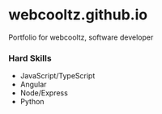 # webcooltz.github.io
Portfolio for webcooltz, software developer

### Hard Skills

* JavaScript/TypeScript
* Angular
* Node/Express
* Python
